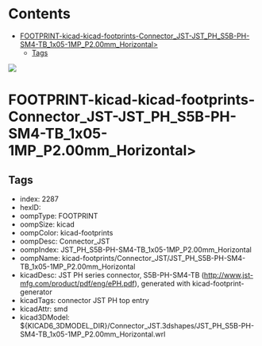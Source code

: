 



Contents
========

* [FOOTPRINT-kicad-kicad-footprints-Connector_JST-JST_PH_S5B-PH-SM4-TB_1x05-1MP_P2.00mm_Horizontal>](#footprint-kicad-kicad-footprints-connector_jst-jst_ph_s5b-ph-sm4-tb_1x05-1mp_p200mm_horizontal)
	* [Tags](#tags)
  
![][im]
# FOOTPRINT-kicad-kicad-footprints-Connector_JST-JST_PH_S5B-PH-SM4-TB_1x05-1MP_P2.00mm_Horizontal>

## Tags

- index: 2287
- hexID: 
- oompType: FOOTPRINT
- oompSize: kicad
- oompColor: kicad-footprints
- oompDesc: Connector_JST
- oompIndex: JST_PH_S5B-PH-SM4-TB_1x05-1MP_P2.00mm_Horizontal
- oompName: kicad-footprints/Connector_JST/JST_PH_S5B-PH-SM4-TB_1x05-1MP_P2.00mm_Horizontal
- kicadDesc: JST PH series connector, S5B-PH-SM4-TB (http://www.jst-mfg.com/product/pdf/eng/ePH.pdf), generated with kicad-footprint-generator
- kicadTags: connector JST PH top entry
- kicadAttr: smd
- kicad3DModel: ${KICAD6_3DMODEL_DIR}/Connector_JST.3dshapes/JST_PH_S5B-PH-SM4-TB_1x05-1MP_P2.00mm_Horizontal.wrl



[im]: image.png
